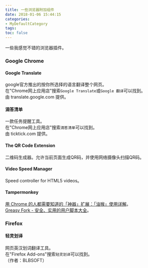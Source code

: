 ```yaml
---
title: 一些浏览器附加组件
date: 2018-01-06 15:44:15
categories:
- MyDefaultCategory
tags:
toc: false
---
```

一些我感觉不错的浏览器插件。  

<!-- more -->

### Google Chrome

#### Google Translate  
google官方推出的按你所选择的语言翻译整个网页。  
在"Chrome网上应用店"搜索`Google Translate`或`Google 翻译`可以找到。  
由 translate.google.com 提供。  

#### 滴答清单  
一款任务提醒工具。  
在"Chrome网上应用店"搜索`滴答清单`可以找到。  
由 ticktick.com 提供。  

#### The QR Code Extension
二维码生成器。允许当前页面生成QR码，并使用网络摄像头扫描QR码。

#### Video Speed Manager
Speed controller for HTML5 videos。

#### Tampermonkey
[用 Chrome 的人都需要知道的「神器」扩展：「油猴」使用详解](https://sspai.com/post/40485)。  
[Greasy Fork - 安全、实用的用户脚本大全](https://greasyfork.org/zh-CN)。  


### Firefox  

#### 轻灵划译  
网页英汉划词翻译工具。  
在"Firefox Add-ons"搜索`轻灵划译`可以找到。  
（作者：BLBSOFT）  
